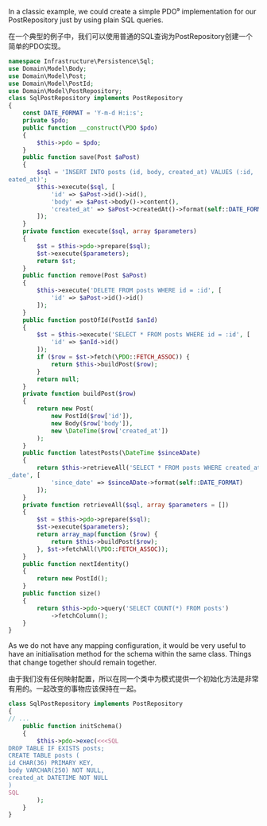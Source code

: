In a classic example, we could create a simple PDO⁹ implementation for our PostRepository just by using plain SQL queries.

在一个典型的例子中，我们可以使用普通的SQL查询为PostRepository创建一个简单的PDO实现。

```php
namespace Infrastructure\Persistence\Sql;
use Domain\Model\Body;
use Domain\Model\Post;
use Domain\Model\PostId;
use Domain\Model\PostRepository;
class SqlPostRepository implements PostRepository
{
    const DATE_FORMAT = 'Y-m-d H:i:s';
    private $pdo;
    public function __construct(\PDO $pdo)
    {
        $this->pdo = $pdo;
    }
    public function save(Post $aPost)
    {
        $sql = 'INSERT INTO posts (id, body, created_at) VALUES (:id, :body, :cr\
eated_at)';
        $this->execute($sql, [
            'id' => $aPost->id()->id(),
            'body' => $aPost->body()->content(),
            'created_at' => $aPost->createdAt()->format(self::DATE_FORMAT)
        ]);
    }
    private function execute($sql, array $parameters)
    {
        $st = $this->pdo->prepare($sql);
        $st->execute($parameters);
        return $st;
    }
    public function remove(Post $aPost)
    {
        $this->execute('DELETE FROM posts WHERE id = :id', [
            'id' => $aPost->id()->id()
        ]);
    }
    public function postOfId(PostId $anId)
    {
        $st = $this->execute('SELECT * FROM posts WHERE id = :id', [
            'id' => $anId->id()
        ]);
        if ($row = $st->fetch(\PDO::FETCH_ASSOC)) {
            return $this->buildPost($row);
        }
        return null;
    }
    private function buildPost($row)
    {
        return new Post(
            new PostId($row['id']),
            new Body($row['body']),
            new \DateTime($row['created_at'])
        );
    }
    public function latestPosts(\DateTime $sinceADate)
    {
        return $this->retrieveAll('SELECT * FROM posts WHERE created_at > :since\
_date', [
            'since_date' => $sinceADate->format(self::DATE_FORMAT)
        ]);
    }
    private function retrieveAll($sql, array $parameters = [])
    {
        $st = $this->pdo->prepare($sql);
        $st->execute($parameters);
        return array_map(function ($row) {
            return $this->buildPost($row);
        }, $st->fetchAll(\PDO::FETCH_ASSOC));
    }
    public function nextIdentity()
    {
        return new PostId();
    }
    public function size()
    {
        return $this->pdo->query('SELECT COUNT(*) FROM posts')
            ->fetchColumn();
    }
}
```

As we do not have any mapping configuration, it would be very useful to have an initialisation method for the schema within the same class. Things that change together should remain together.

由于我们没有任何映射配置，所以在同一个类中为模式提供一个初始化方法是非常有用的。一起改变的事物应该保持在一起。

```php
class SqlPostRepository implements PostRepository
{
// ...
    public function initSchema()
    {
        $this->pdo->exec(<<<SQL
DROP TABLE IF EXISTS posts;
CREATE TABLE posts (
id CHAR(36) PRIMARY KEY,
body VARCHAR(250) NOT NULL,
created_at DATETIME NOT NULL
)
SQL
        );
    }
}
```



